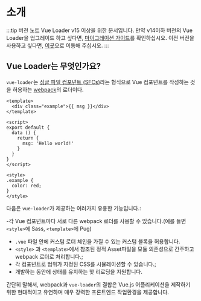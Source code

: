 # 소개

:::tip 버전 노트
Vue Loader v15 이상을 위한 문서입니다. 만약 v14이하 버전의 Vue Loader을 업그레이드 하고 싶다면, [마이그레이션 가이드](./migrating.md)를 확인하십시오. 이전 버전을 사용하고 싶다면, [이곳](https://vue-loader-v14.vuejs.org/kr)으로 이동해 주십시오.
:::

## Vue Loader는 무엇인가요?

`vue-loader`는 [싱글 파일 컴포넌트 (SFCs)](./spec.md)라는 형식으로 Vue 컴포넌트를 작성하는 것을 허용하는 [webpack](https://webpack.js.org/)의 로더이다.

``` vue
<template>
  <div class="example">{{ msg }}</div>
</template>

<script>
export default {
  data () {
    return {
      msg: 'Hello world!'
    }
  }
}
</script>

<style>
.example {
  color: red;
}
</style>
```

다음은 `vue-loader`가 제공하는 여러가지 유용한 기능입니다.:

-각 Vue 컴포넌트마다 서로 다른 webpack 로더를 사용할 수 있습니다.(예를 들면 `<style>`에 Sass, `<template>`에 Pug)
- `.vue` 파일 안에 커스텀 로더 체인을 가질 수 있는 커스텀 블록을 허용합니다. 
- `<style>` 과 `<template>`에서 참조된 정적 Asset파일을 모듈 의존성으로 간주하고 webpack 로더로 처리합니다.;
- 각 컴포넌트로 범위가 지정된 CSS를 시뮬레이션할 수 있습니다.;
- 개발하는 동안에 상태를 유지하는 핫 리로딩을 지원합니다.

간단히 말해서, webpack과 `vue-loader`의 결합은 Vue.js 어플리케이션을 제작하기 위한 현대적이고 유연하며 매우 강력한 프론트엔드 작업환경을 제공합니다.
